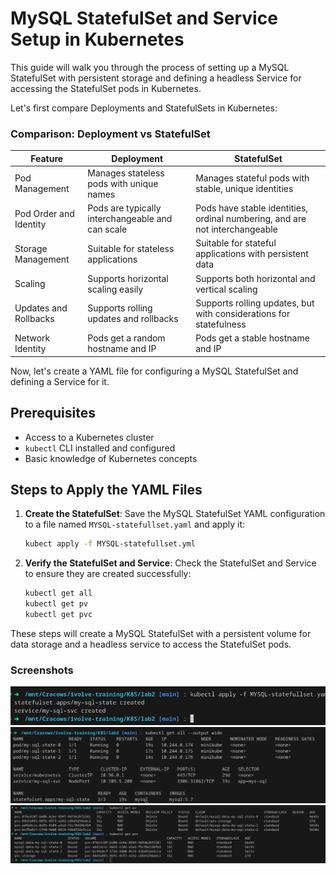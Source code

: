 # MySQL StatefulSet and Service Setup in Kubernetes

This guide will walk you through the process of setting up a MySQL StatefulSet with persistent storage and defining a headless Service for accessing the StatefulSet pods in Kubernetes.

Let's first compare Deployments and StatefulSets in Kubernetes:

### Comparison: Deployment vs StatefulSet

| Feature                 | Deployment                                       | StatefulSet                                              |
|-------------------------|--------------------------------------------------|----------------------------------------------------------|
| Pod Management          | Manages stateless pods with unique names         | Manages stateful pods with stable, unique identities     |
| Pod Order and Identity  | Pods are typically interchangeable and can scale | Pods have stable identities, ordinal numbering, and are not interchangeable |
| Storage Management      | Suitable for stateless applications              | Suitable for stateful applications with persistent data  |
| Scaling                 | Supports horizontal scaling easily               | Supports both horizontal and vertical scaling            |
| Updates and Rollbacks   | Supports rolling updates and rollbacks           | Supports rolling updates, but with considerations for statefulness |
| Network Identity        | Pods get a random hostname and IP                | Pods get a stable hostname and IP                       |

Now, let's create a YAML file for configuring a MySQL StatefulSet and defining a Service for it.

## Prerequisites

- Access to a Kubernetes cluster
- `kubectl` CLI installed and configured
- Basic knowledge of Kubernetes concepts



## Steps to Apply the YAML Files

1. **Create the StatefulSet**:
   Save the MySQL StatefulSet YAML configuration to a file named `MYSQL-statefullset.yaml` and apply it:
   ```sh
   kubect apply -f MYSQL-statefullset.yml
   ```

2. **Verify the StatefulSet and Service**:
   Check the StatefulSet and Service to ensure they are created successfully:
   ```sh
   kubectl get all
   kubectl get pv
   kubectl get pvc
   ```

These steps will create a MySQL StatefulSet with a persistent volume for data storage and a headless service to access the StatefulSet pods.

### Screenshots

![Apply yaml file ](./screenshots/Screenshot%20from%202024-06-24%2008-03-24.png)
![All ](./screenshots/Screenshot%20from%202024-06-24%2008-03-49.png)
![PV & PVC](./screenshots/Screenshot%20from%202024-06-24%2008-04-34.png)
